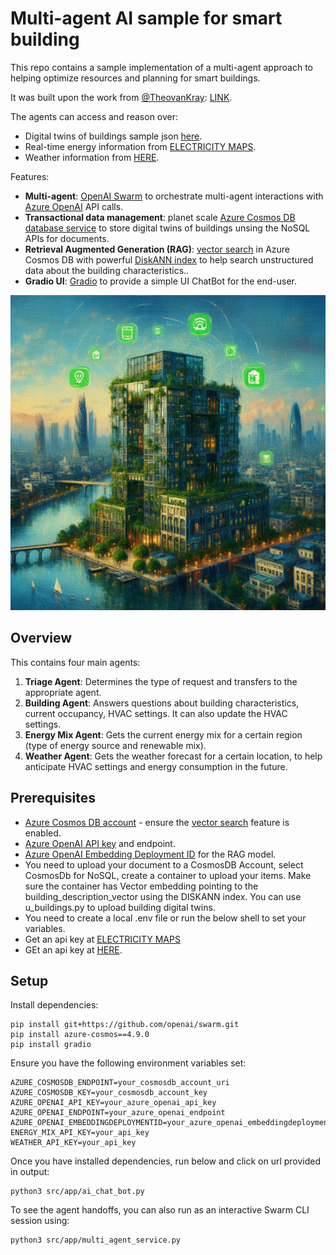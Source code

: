 # Multi-agent AI sample for smart building

This repo contains a sample implementation of a multi-agent approach to helping optimize resources and planning for smart buildings.

It was built upon the work from [@TheovanKray](https://github.com/TheovanKraay): [LINK](https://github.com/AzureCosmosDB/multi-agent-swarm).

The agents can access and reason over:
- Digital twins of buildings sample json [here](https://github.com/JeromeVigne/smart-buildings-genAI-multi-agent/blob/main/smart-building.json).
- Real-time energy information from [ELECTRICITY MAPS](https://app.electricitymaps.com/map/12mo).
- Weather information from [HERE](https://www.weatherapi.com/).


Features:
- **Multi-agent**: [OpenAI Swarm](https://github.com/openai/swarm) to orchestrate multi-agent interactions with [Azure OpenAI](https://learn.microsoft.com/azure/ai-services/openai/overview) API calls.
- **Transactional data management**: planet scale [Azure Cosmos DB database service](https://learn.microsoft.com/azure/cosmos-db/introduction) to store digital twins of buildings unsing the NoSQL APIs for documents.
- **Retrieval Augmented Generation (RAG)**: [vector search](https://learn.microsoft.com/azure/cosmos-db/nosql/vector-search) in Azure Cosmos DB with powerful [DiskANN index](https://www.microsoft.com/en-us/research/publication/diskann-fast-accurate-billion-point-nearest-neighbor-search-on-a-single-node/?msockid=091c323873cd6bd6392120ac72e46a98) to help search unstructured data about the building characteristics..
- **Gradio UI**: [Gradio](https://www.gradio.app/) to provide a simple UI ChatBot for the end-user.


![img](./src/img/smart-building2.jpg)


## Overview

This contains four main agents:

1. **Triage Agent**: Determines the type of request and transfers to the appropriate agent.
2. **Building Agent**: Answers questions about building characteristics, current occupancy, HVAC settings. It can also update the HVAC settings.
2. **Energy Mix Agent**: Gets the current energy mix for a certain region (type of energy source and renewable mix).
3. **Weather Agent**: Gets the weather forecast for a certain location, to help anticipate HVAC settings and energy consumption in the future.

## Prerequisites

- [Azure Cosmos DB account](https://learn.microsoft.com/azure/cosmos-db/create-cosmosdb-resources-portal) - ensure the [vector search](https://learn.microsoft.com/azure/cosmos-db/nosql/vector-search) feature is enabled.
- [Azure OpenAI API key](https://learn.microsoft.com/azure/ai-services/openai/overview) and endpoint.
- [Azure OpenAI Embedding Deployment ID](https://learn.microsoft.com/azure/ai-services/openai/overview) for the RAG model.
- You need to upload your document to a CosmosDB Account, select CosmosDb for NoSQL, create a container to upload your items. Make sure the container has Vector embedding pointing to the building_description_vector using the DISKANN index. You can use u_buildings.py to upload building digital twins.
- You need to create a local .env file or run the below shell to set your variables.
- Get an api key at [ELECTRICITY MAPS](https://app.electricitymaps.com/map/12mo)
- GEt an api key at [HERE](https://www.weatherapi.com/).

## Setup

Install dependencies:

```shell
pip install git+https://github.com/openai/swarm.git
pip install azure-cosmos==4.9.0
pip install gradio
```

Ensure you have the following environment variables set:
```shell
AZURE_COSMOSDB_ENDPOINT=your_cosmosdb_account_uri
AZURE_COSMOSDB_KEY=your_cosmosdb_account_key
AZURE_OPENAI_API_KEY=your_azure_openai_api_key
AZURE_OPENAI_ENDPOINT=your_azure_openai_endpoint
AZURE_OPENAI_EMBEDDINGDEPLOYMENTID=your_azure_openai_embeddingdeploymentid
ENERGY_MIX_API_KEY=your_api_key
WEATHER_API_KEY=your_api_key

```

Once you have installed dependencies, run below and click on url provided in output:

```shell
python3 src/app/ai_chat_bot.py
```

To see the agent handoffs, you can also run as an interactive Swarm CLI session using:
    
```shell
python3 src/app/multi_agent_service.py
```

